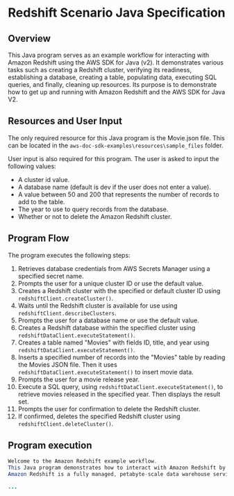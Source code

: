 # Redshift Scenario Java Specification

## Overview
This Java program serves as an example workflow for interacting with Amazon Redshift using the AWS SDK for Java (v2). It demonstrates various tasks such as creating a Redshift cluster, verifying its readiness, establishing a database, creating a table, populating data, executing SQL queries, and finally, cleaning up resources. Its purpose is to demonstrate how to get up and running with Amazon Redshift and the AWS SDK for Java V2.

## Resources and User Input
The only required resource for this Java program is the Movie.json file. This can be located in the `aws-doc-sdk-examples\resources\sample_files` folder.

User input is also required for this program. The user is asked to input the following values:
- A cluster id value.
- A database name (default is dev if the user does not enter a value).
- A value between 50 and 200 that represents the number of records to add to the table.
- The year to use to query records from the database.
- Whether or not to delete the Amazon Redshift cluster.

## Program Flow
The program executes the following steps:
1. Retrieves database credentials from AWS Secrets Manager using a specified secret name.
2. Prompts the user for a unique cluster ID or use the default value.
3. Creates a Redshift cluster with the specified or default cluster ID using `redshiftClient.createCluster()`.
4. Waits until the Redshift cluster is available for use using `redshiftClient.describeClusters`.
5. Prompts the user for a database name or use the default value.
6. Creates a Redshift database within the specified cluster using `redshiftDataClient.executeStatement()`.
7. Creates a table named "Movies" with fields ID, title, and year using `redshiftDataClient.executeStatement()`.
8. Inserts a specified number of records into the "Movies" table by reading the Movies JSON file. Then it uses `redshiftDataClient.executeStatement()` to insert movie data.
9. Prompts the user for a movie release year.
10. Execute a SQL query, using `redshiftDataClient.executeStatement()`, to retrieve movies released in the specified year. Then displays the result set.
11. Prompts the user for confirmation to delete the Redshift cluster.
12. If confirmed, deletes the specified Redshift cluster using `redshiftClient.deleteCluster()`.

## Program execution
```java
Welcome to the Amazon Redshift example workflow.
This Java program demonstrates how to interact with Amazon Redshift by using the AWS SDK for Java (v2).
Amazon Redshift is a fully managed, petabyte-scale data warehouse service hosted in the cloud.

...